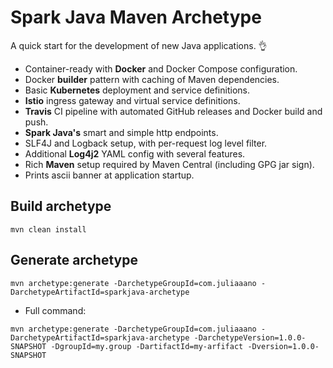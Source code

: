 # Spark Java Maven Archetype

A quick start for the development of new Java applications. :ok_hand:

* Container-ready with **Docker** and Docker Compose configuration.
* Docker **builder** pattern with caching of Maven dependencies.
* Basic **Kubernetes** deployment and service definitions.
* **Istio** ingress gateway and virtual service definitions.
* **Travis** CI pipeline with automated GitHub releases and Docker build and push.
* **Spark Java's** smart and simple http endpoints.
* SLF4J and Logback setup, with per-request log level filter.
* Additional **Log4j2** YAML config with several features.
* Rich **Maven** setup required by Maven Central (including GPG jar sign).
* Prints ascii banner at application startup.

## Build archetype
```
mvn clean install
```

## Generate archetype
```
mvn archetype:generate -DarchetypeGroupId=com.juliaaano -DarchetypeArtifactId=sparkjava-archetype
```
* Full command:
```
mvn archetype:generate -DarchetypeGroupId=com.juliaaano -DarchetypeArtifactId=sparkjava-archetype -DarchetypeVersion=1.0.0-SNAPSHOT -DgroupId=my.group -DartifactId=my-arfifact -Dversion=1.0.0-SNAPSHOT
```
